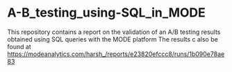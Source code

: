 # A-B_testing_using-SQL_in_MODE
This repository contains a report on the validation of an A/B testing results obtained using SQL queries with the MODE platform
The results c also be found at https://modeanalytics.com/harsh_/reports/e23820efccc8/runs/1b090e78ae83  
 
